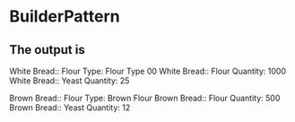 # BuilderPattern

## The output is

White Bread:: Flour Type: Flour Type 00
White Bread:: Flour Quantity: 1000
White Bread:: Yeast Quantity: 25

Brown Bread:: Flour Type: Brown Flour
Brown Bread:: Flour Quantity: 500
Brown Bread:: Yeast Quantity: 12
